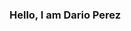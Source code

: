 ### Hello, I am Dario Perez

<!--
I am a lifelong learner, technolist by trade and a dog dad of a beautiful pug! I began my journey as a developer at the Nashville Software School
and I'm fully invested in becoming a better developer with each new techology I learn! 

Here are some ideas to get you started:

- 🔭 I’m currently working on ...
Creating fullstack applications
- 🌱 I’m currently learning ...
Currently learning Backend Develoment (C#,SQL,Asp,Net) 
- 👯 I’m looking to collaborate on ...
Helping small business owners create webapps
-->
